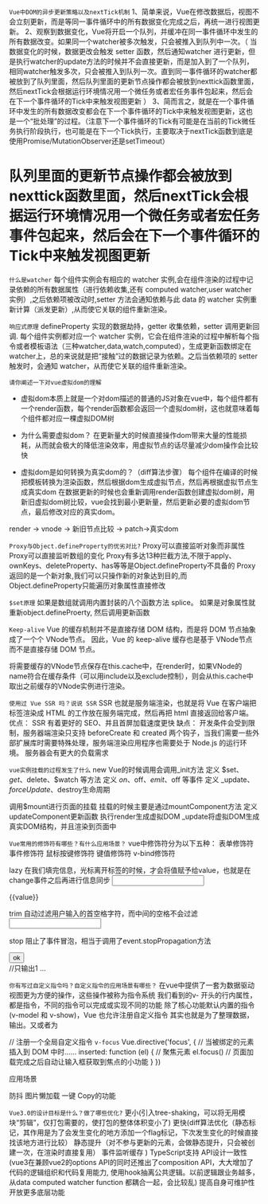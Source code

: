 `Vue中DOM的异步更新策略以及nextTick机制`
1、简单来说，Vue在修改数据后，视图不会立刻更新，而是等同一事件循环中的所有数据变化完成之后，再统一进行视图更新。
2、观察到数据变化，Vue将开启一个队列，并缓冲在同一事件循环中发生的所有数据改变。如果同一个watcher被多次触发，只会被推入到队列中一次。（
    当数据变化的时候，数据更改会触发 setter 函数，然后通知watcher 进行更新，但是执行watcher的update方法的时候并不会直接更新，而是加入到了一个队列，相同watcher触发多次，只会被推入到队列一次。直到同一事件循环的watcher都被放到了队列里面，然后队列里面的更新节点操作都会被放到nexttick函数里面，然后nextTick会根据运行环境情况用一个微任务或者宏任务事件包起来，然后会在下一个事件循环的Tick中来触发视图更新
）
3、简而言之，就是在一个事件循环中发生的所有数据改变都会在下一个事件循环的Tick中来触发视图更新，这也是一个“批处理”的过程。（注意下一个事件循环的Tick有可能是在当前的Tick微任务执行阶段执行，也可能是在下一个Tick执行，主要取决于nextTick函数到底是使用Promise/MutationObserver还是setTimeout）
# 队列里面的更新节点操作都会被放到nexttick函数里面，然后nextTick会根据运行环境情况用一个微任务或者宏任务事件包起来，然后会在下一个事件循环的Tick中来触发视图更新


`什么是watcher`
每个组件实例会有相应的 watcher 实例,会在组件渲染的过程中记录依赖的所有数据属性（进行依赖收集,还有 computed watcher,user watcher 实例）,之后依赖项被改动时,setter 方法会通知依赖与此 data 的 watcher 实例重新计算（派发更新）,从而使它关联的组件重新渲染。


`响应式原理`
defineProperty 实现的数据劫持，getter 收集依赖，setter 调用更新回调.
每个组件实例都对应一个 watcher 实例，它会在组件渲染的过程中解析每个指令或者模板语法（三种watcher,data,watch,computed），生成更新函数绑定在watcher上，总的来说就是把“接触”过的数据记录为依赖。之后当依赖项的 setter 触发时，会通知 watcher，从而使它关联的组件重新渲染。


`请你阐述一下对vue虚拟dom的理解`
- 虚拟dom本质上就是一个对dom描述的普通的JS对象在vue中，每个组件都有一个render函数，每个render函数都会返回一个虚拟dom树，这也就意味着每个组件都对应一棵虚拟DOM树

- 为什么需要虚拟dom？
在更新量大的时候直接操作dom带来大量的性能损耗，从而就会极大的降低渲染效率，用虚拟节点的话尽量减少dom操作会比较快

- 虚拟dom是如何转换为真实dom的？（diff算法步骤）
每个组件在编译的时候把模板转换为渲染函数，然后根据dom生成虚拟节点，然后再根据虚拟节点生成真实dom
在数据更新的时候也会重新调用render函数创建虚拟dom树，用新旧虚拟dom树比较，vue会找到最小更新量，然后更新必要的虚拟dom节点，最后修改对应的真实dom。

render -> vnode -> 新旧节点比较 -> patch->真实dom



`Proxy与Object.defineProperty的优劣对比?`
Proxy可以直接监听对象而非属性
Proxy可以直接监听数组的变化
Proxy有多达13种拦截方法,不限于apply、ownKeys、deleteProperty、has等等是Object.defineProperty不具备的
Proxy返回的是一个新对象,我们可以只操作新的对象达到目的,而Object.defineProperty只能遍历对象属性直接修改


`$set原理`
如果是数组就调用内置封装的八个函数方法 splice。
如果是对象属性就重新object.defineProerty, 然后调用更新函数


`Keep-alive`
Vue 的缓存机制并不是直接存储 DOM 结构，而是将 DOM 节点抽象成了一个个 VNode节点。
因此，Vue 的 keep-alive 缓存也是基于 VNode节点 而不是直接存储 DOM 节点。

将需要缓存的VNode节点保存在this.cache中，在render时，如果VNode的name符合在缓存条件（可以用include以及exclude控制），则会从this.cache中取出之前缓存的VNode实例进行渲染。

`使用过 Vue SSR 吗？说说 SSR`
SSR 也就是服务端渲染，也就是将 Vue 在客户端把标签渲染成 HTML 的工作放在服务端完成，然后再把 html 直接返回给客户端。
优点：
SSR 有着更好的 SEO、并且首屏加载速度更快
缺点：
开发条件会受到限制，服务器端渲染只支持 beforeCreate 和 created 两个钩子，当我们需要一些外部扩展库时需要特殊处理，服务端渲染应用程序也需要处于 Node.js 的运行环境。
服务器会有更大的负载需求


`vue实例挂载的过程发生了什么`
new Vue的时候调用会调用_init方法
    定义 $set、 $get 、$delete、$watch 等方法
    定义 $on、$off、$emit、$off 等事件
    定义 _update、$forceUpdate、$destroy生命周期

调用$mount进行页面的挂载
挂载的时候主要是通过mountComponent方法
定义updateComponent更新函数
执行render生成虚拟DOM
_update将虚拟DOM生成真实DOM结构，并且渲染到页面中



`Vue常用的修饰符有哪些？有什么应用场景？`
vue中修饰符分为以下五种：
表单修饰符
事件修饰符
鼠标按键修饰符
键值修饰符
v-bind修饰符

lazy
在我们填完信息，光标离开标签的时候，才会将值赋予给value，也就是在change事件之后再进行信息同步
<input type="text" v-model.lazy="value">
<p>{{value}}</p>


trim
自动过滤用户输入的首空格字符，而中间的空格不会过滤
<input type="text" v-model.trim="value">


stop
阻止了事件冒泡，相当于调用了event.stopPropagation方法
<div @click="shout(2)">
  <button @click.stop="shout(1)">ok</button>
</div>
//只输出1
...



`你有写过自定义指令吗？自定义指令的应用场景有哪些？`
在vue中提供了一套为数据驱动视图更为方便的操作，这些操作被称为指令系统
我们看到的v- 开头的行内属性，都是指令，不同的指令可以完成或实现不同的功能
除了核心功能默认内置的指令 (v-model 和 v-show)，Vue 也允许注册自定义指令
其实也就是为了整理数据，输出。又或者为


// 注册一个全局自定义指令 `v-focus`
Vue.directive('focus', {
  // 当被绑定的元素插入到 DOM 中时……
  inserted: function (el) {
    // 聚焦元素
    el.focus()  // 页面加载完成之后自动让输入框获取到焦点的小功能
  }
})


应用场景

防抖
图片懒加载
一键 Copy的功能



`Vue3.0的设计目标是什么？做了哪些优化?`
更小(引入tree-shaking，可以将无用模块“剪辑”，仅打包需要的，使打包的整体体积变小了)
更快(diff算法优化（静态标记，其作用是为了会发生变化的地方添加一个flag标记，下次发生变化的时候直接找该地方进行比较） 静态提升（对不参与更新的元素，会做静态提升，只会被创建一次，在渲染时直接复用） 事件监听缓存 )
TypeScript支持
API设计一致性(vue3在兼顾vue2的options API的同时还推出了composition API，大大增加了代码的逻辑组织和代码复用能力, 使用hook抽离公共逻辑。以前逻辑跟业务越多，从data computed watcher function 都耦合一起，会比较乱)
提高自身可维护性
开放更多底层功能